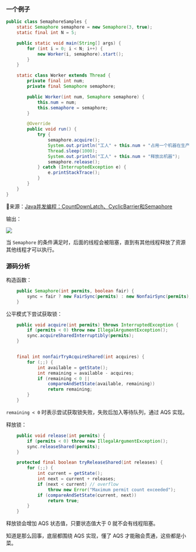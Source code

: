 ### 一个例子

```java
public class SemaphoreSamples {
    static Semaphore semaphore = new Semaphore(3, true);
    static final int N = 5;

    public static void main(String[] args) {
        for (int i = 0; i < N; i++) {
            new Worker(i, semaphore).start();
        }
    }

    static class Worker extends Thread {
        private final int num;
        private final Semaphore semaphore;

        public Worker(int num, Semaphore semaphore) {
            this.num = num;
            this.semaphore = semaphore;
        }

        @Override
        public void run() {
            try {
                semaphore.acquire();
                System.out.println("工人" + this.num + "占用一个机器在生产...");
                Thread.sleep(1000);
                System.out.println("工人" + this.num + "释放出机器");
                semaphore.release();
            } catch (InterruptedException e) {
                e.printStackTrace();
            }
        }
    }
}
```

🌰来源：[Java并发编程：CountDownLatch、CyclicBarrier和Semaphore](https://www.cnblogs.com/dolphin0520/p/3920397.html)

输出：

![](https://raw.githubusercontent.com/zhchenme/jdk1.8-source-code-read/master/img/SemamphoreSamples.png)

当 `Semaphore` 的条件满足时，后面的线程会被阻塞，直到有其他线程释放了资源其他线程才可以执行。

### 源码分析

构造函数：

```java
    public Semaphore(int permits, boolean fair) {
        sync = fair ? new FairSync(permits) : new NonfairSync(permits);
    }
```

公平模式下尝试获取锁：

```java
    public void acquire(int permits) throws InterruptedException {
        if (permits < 0) throw new IllegalArgumentException();
        sync.acquireSharedInterruptibly(permits);
    }


    final int nonfairTryAcquireShared(int acquires) {
        for (;;) {
            int available = getState();
            int remaining = available - acquires;
            if (remaining < 0 ||
                compareAndSetState(available, remaining))
                return remaining;
        }
    }
```

`remaining < 0` 时表示尝试获取锁失败，失败后加入等待队列，通过 AQS 实现。

释放锁：

```java
    public void release(int permits) {
        if (permits < 0) throw new IllegalArgumentException();
        sync.releaseShared(permits);
    }

    protected final boolean tryReleaseShared(int releases) {
        for (;;) {
            int current = getState();
            int next = current + releases;
            if (next < current) // overflow
                throw new Error("Maximum permit count exceeded");
            if (compareAndSetState(current, next))
                return true;
        }
    }
```

释放锁会增加 AQS 状态值，只要状态值大于 0 就不会有线程阻塞。

知道是那么回事，底层都围绕 AQS 实现，懂了 AQS 才能融会贯通，这些都是小菜。
